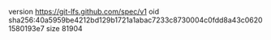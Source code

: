 version https://git-lfs.github.com/spec/v1
oid sha256:40a5959be4212bd129b1721a1abac7233c8730004c0fdd8a43c06201580193e7
size 81904
